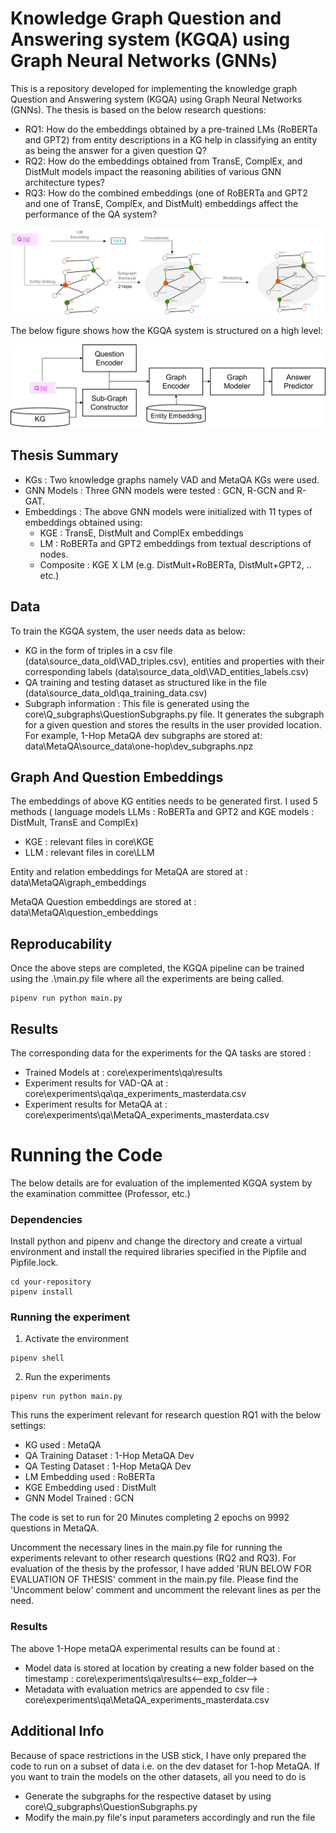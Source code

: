 # Knowledge Graph Question and Answering system (KGQA) using Graph Neural Networks (GNNs)
This is a repository developed for implementing the knowledge graph Question and Answering system (KGQA) using Graph Neural Networks (GNNs). The thesis is based on the below research questions:

* RQ1: How do the embeddings obtained by a pre-trained LMs (RoBERTa and GPT2) from entity descriptions in a KG help in classifying an entity as being the answer for a given question Q?
* RQ2: How do the embeddings obtained from TransE, ComplEx, and DistMult models impact the reasoning abilities of various GNN architecture types?
* RQ3: How do the combined embeddings (one of RoBERTa and GPT2 and one of TransE, ComplEx, and DistMult) embeddings affect the performance of the QA system?


![Image Alt Text](https://github.com/D-Hema-Kumar/knowledge-graph-question-answering-with-GNNs/blob/main/images/training_workflow.png?raw=true)

The below figure shows how the KGQA system is structured on a high level:

![Image Alt text](https://github.com/D-Hema-Kumar/knowledge-graph-question-answering-with-GNNs/blob/main/images/QA_system.png)

## Thesis Summary

* KGs : Two knowledge graphs namely VAD and MetaQA KGs were used.
* GNN Models : Three GNN models were tested : GCN, R-GCN and R-GAT.
* Embeddings : The above GNN models were initialized with 11 types of embeddings obtained using:
    * KGE : TransE, DistMult and ComplEx embeddings
    * LM : RoBERTa and GPT2 embeddings from textual descriptions of nodes.
    * Composite : KGE X LM (e.g. DistMult+RoBERTa, DistMult+GPT2, .. etc.)

## Data
To train the KGQA system, the user needs data as below:

* KG in the form of triples in a csv file (data\source_data_old\VAD_triples.csv), entities and properties with their corresponding labels (data\source_data_old\VAD_entities_labels.csv)
* QA training and testing dataset as structured like in the file (data\source_data_old\qa_training_data.csv)
* Subgraph information : This file is generated using the core\Q_subgraphs\QuestionSubgraphs.py file. It generates the subgraph for a given question and stores the results in the user provided location. For example, 1-Hop MetaQA dev subgraphs are stored at:  data\MetaQA\source_data\one-hop\dev_subgraphs.npz

## Graph And Question Embeddings
The embeddings of above KG entities needs to be generated first. I used 5 methods ( language models LLMs : RoBERTa and GPT2 and KGE models : DistMult, TransE and ComplEx) 
* KGE : relevant files in core\KGE
* LLM : relevant files in core\LLM

Entity and relation embeddings for MetaQA are stored at : data\MetaQA\graph_embeddings

MetaQA Question embeddings are stored at : data\MetaQA\question_embeddings

## Reproducability

Once the above steps are completed, the KGQA pipeline can be trained using the .\main.py file where all the experiments are being called.
```
pipenv run python main.py
```

## Results

The corresponding data for the experiments for the QA tasks are stored :

* Trained Models at : core\experiments\qa\results
* Experiment results for VAD-QA at : core\experiments\qa\qa_experiments_masterdata.csv
* Experiment results for MetaQA at : core\experiments\qa\MetaQA_experiments_masterdata.csv

# Running the Code

The below details are for evaluation of the implemented KGQA system by the examination committee (Professor, etc.)

### Dependencies
Install python and pipenv and change the directory and create a virtual environment and install the required libraries specified in the Pipfile and Pipfile.lock. 
```
cd your-repository
pipenv install
```
### Running the experiment
1. Activate the environment
```
pipenv shell
```
2. Run the experiments
```
pipenv run python main.py
```
This runs the experiment relevant for research question RQ1 with the below settings:
* KG used : MetaQA
* QA Training Dataset : 1-Hop MetaQA Dev
* QA Testing Dataset : 1-Hop MetaQA Dev
* LM Embedding used : RoBERTa
* KGE Embedding used : DistMult
* GNN Model Trained : GCN

The code is set to run for 20 Minutes completing 2 epochs on 9992 questions in MetaQA.

Uncomment the necessary lines in the main.py file for running the experiments relevant to other research questions (RQ2 and RQ3). For evaluation of the thesis by the professor, I have added
'RUN BELOW FOR EVALUATION OF THESIS' comment in the main.py file. Please find the 'Uncomment below' comment and uncomment the relevant lines as per the need.

### Results
The above 1-Hope metaQA experimental results can be found at :

* Model data is stored at location by creating a new folder based on the timestamp : core\experiments\qa\results\<--exp_folder-->
* Metadata with evaluation metrics are appended to csv file : core\experiments\qa\MetaQA_experiments_masterdata.csv

## Additional Info
Because of space restrictions in the USB stick, I have only prepared the code to run on a subset of data i.e. on the dev dataset for 1-hop MetaQA. If you want to train the models on the other datasets, all you need to do is
* Generate the subgraphs for the respective dataset by using core\Q_subgraphs\QuestionSubgraphs.py
* Modify the main.py file's input parameters accordingly and run the file





